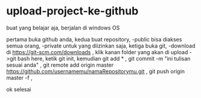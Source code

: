 # upload-project-ke-github
buat yang belajar aja,
berjalan di windows OS

pertama buka github anda,
kedua buat repository,
-public bisa diakses semua orang,
-private untuk yang diizinkan saja,
ketiga buka git,
-download di https://git-scm.com/downloads ,
klik kanan folder yang akan di upload ->git bash here,
ketik git init,
kemudian git add * ,
git commit -m "ini tulisan sesuai anda" ,
git remote add origin master https://github.com/usernamemu/namaRepositorymu.git ,
git push origin master -f ,

ok selesai
